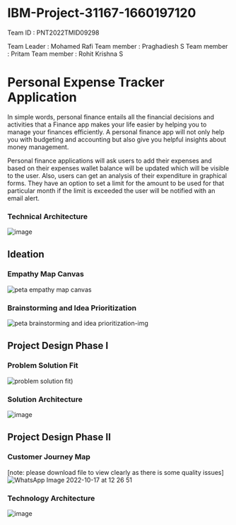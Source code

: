 # IBM-Project-31167-1660197120

Team ID : PNT2022TMID09298

Team Leader : Mohamed Rafi
Team member : Praghadiesh S
Team member : Pritam
Team member : Rohit Krishna S


# Personal Expense Tracker Application


In simple words, personal finance entails all the financial decisions and activities that a Finance app makes your life easier by helping you to manage your finances efficiently. A personal finance app will not only help you with budgeting and accounting but also give you helpful insights about money management.

Personal finance applications will ask users to add their expenses and based on their expenses wallet balance will be updated which will be visible to the user.  Also, users can get an analysis of their expenditure in graphical forms. They have an option to set a limit for the amount to be used for that particular month if the limit is exceeded the user will be notified with an email alert.

### Technical Architecture
![image](https://user-images.githubusercontent.com/69385943/195766284-5c376a08-ebfb-45d1-a52b-7ffd4d22350b.png)

## Ideation

### Empathy Map Canvas
![peta empathy map canvas](https://user-images.githubusercontent.com/69385943/196038102-98a9ffae-b320-4077-8522-b1731547c03b.png)

### Brainstorming and Idea Prioritization
![peta brainstorming and idea prioritization-img](https://user-images.githubusercontent.com/69385943/196038151-f68a5c8b-786e-481f-945e-910cd8d70a47.png)

## Project Design Phase I

### Problem Solution Fit
![problem solution fit](https://user-images.githubusercontent.com/85453650/202851686-17f7f76c-a995-4ccb-bb96-440741a2fed5.jpg))

### Solution Architecture
![image](https://user-images.githubusercontent.com/85453650/202851781-1424c412-6408-4d3b-bc48-3a90f970718c.png)

## Project Design Phase II

### Customer Journey Map 
[note: please download file to view clearly as there is some quality issues]
![WhatsApp Image 2022-10-17 at 12 26 51](https://user-images.githubusercontent.com/69385943/196110775-754e635e-cf7b-42fd-b879-5ec248f8b014.jpg)

### Technology Architecture
![image](https://user-images.githubusercontent.com/85453650/202851805-b8c44855-6961-487f-a090-6f2740596593.png)
